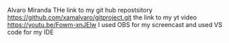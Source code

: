 Alvaro Miranda
THe link to my git hub repostsitory https://github.com/xamalvaro/gitproject.git
the link to my yt video https://youtu.be/Fowm-xnJElw
I used OBS for my screencast and used VS code for my IDE

